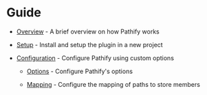 # Guide

- [Overview](/guide/pathify.md) - A brief overview on how Pathify works

- [Setup](/guide/setup.md) - Install and setup the plugin in a new project

- [Configuration](/guide/config.md) - Configure Pathify using custom options 

    - [Options](/guide/options.md) - Configure Pathify's options
    
    - [Mapping](/guide/mapping.md) - Configure the mapping of paths to store members

